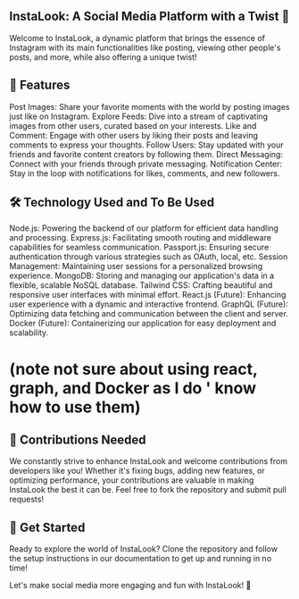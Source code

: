 
## InstaLook: A Social Media Platform with a Twist 📸
Welcome to InstaLook, a dynamic platform that brings the essence of Instagram with its main functionalities like posting, viewing other people's posts, and more, while also offering a unique twist!

## 🚀 Features

Post Images: Share your favorite moments with the world by posting images just like on Instagram.
Explore Feeds: Dive into a stream of captivating images from other users, curated based on your interests.
Like and Comment: Engage with other users by liking their posts and leaving comments to express your thoughts.
Follow Users: Stay updated with your friends and favorite content creators by following them.
Direct Messaging: Connect with your friends through private messaging.
Notification Center: Stay in the loop with notifications for likes, comments, and new followers.


## 🛠️ Technology Used and To Be Used

Node.js: Powering the backend of our platform for efficient data handling and processing.
Express.js: Facilitating smooth routing and middleware capabilities for seamless communication.
Passport.js: Ensuring secure authentication through various strategies such as OAuth, local, etc.
Session Management: Maintaining user sessions for a personalized browsing experience.
MongoDB: Storing and managing our application's data in a flexible, scalable NoSQL database.
Tailwind CSS: Crafting beautiful and responsive user interfaces with minimal effort.
React.js (Future): Enhancing user experience with a dynamic and interactive frontend.
GraphQL (Future): Optimizing data fetching and communication between the client and server.
Docker (Future): Containerizing our application for easy deployment and scalability.
# (note not sure about using react, graph, and Docker as I do ' know how to use them)


## 🤝 Contributions Needed

We constantly strive to enhance InstaLook and welcome contributions from developers like you! Whether it's fixing bugs, adding new features, or optimizing performance, your contributions are valuable in making InstaLook the best it can be. Feel free to fork the repository and submit pull requests!

## 🔗 Get Started

Ready to explore the world of InstaLook? Clone the repository and follow the setup instructions in our documentation to get up and running in no time!

Let's make social media more engaging and fun with InstaLook! 🎉




